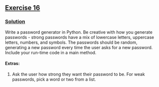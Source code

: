 ## [Exercise 16](https://www.practicepython.org/exercise/2014/05/28/16-password-generator.html)

### [Solution](https://www.practicepython.org/solution/2014/06/06/16-password-generator-solutions.html)

Write a password generator in Python. Be creative with how you generate passwords - strong passwords have a mix of lowercase letters, uppercase letters, numbers, and symbols. The passwords should be random, generating a new password every time the user asks for a new password. Include your run-time code in a main method.

#### Extras:

1. Ask the user how strong they want their password to be. For weak passwords, pick a word or two from a list.